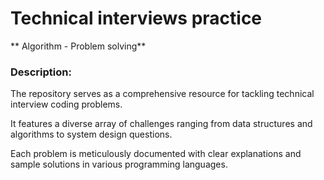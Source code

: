# Technical interviews practice
** Algorithm - Problem solving**

### Description:

The repository serves as a comprehensive resource for tackling technical interview coding problems.

It features a diverse array of challenges ranging from data structures and algorithms to system design questions.

Each problem is meticulously documented with clear explanations and sample solutions in various programming languages.
